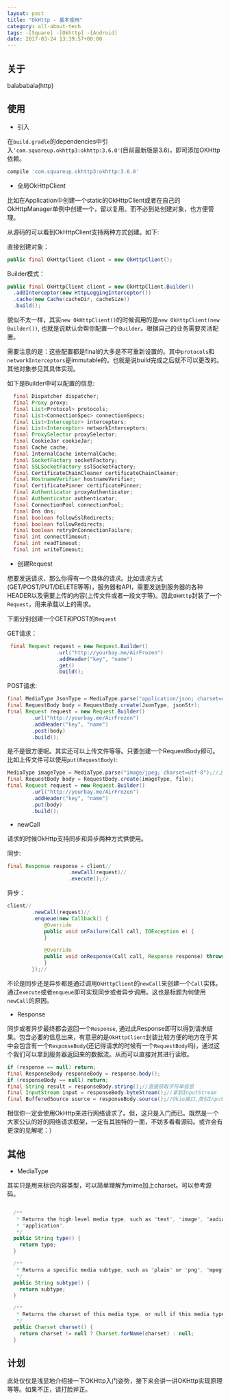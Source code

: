 ```yaml
---
layout: post
title: "OkHttp - 基本使用"
category: all-about-tech
tags: -[Square] -[Okhttp] -[Android]
date: 2017-03-24 13:39:57+00:00
---
```


## 关于

balababala(http)

## 使用

- 引入

在`build.gradle`的dependencies中引入`'com.squareup.okhttp3:okhttp:3.6.0'`(目前最新版是3.6)，即可添加OKHttp依赖。

```groovy
compile 'com.squareup.okhttp3:okhttp:3.6.0'
```

- 全局OkHttpClient

比如在Application中创建一个static的OkHttpClient或者在自己的OkHttpManager单例中创建一个，留以复用。而不必到处创建对象，也方便管理。

从源码的可以看到OkHttpClient支持两种方式创建。如下:

直接创建对象：

```java
public final OkHttpClient client = new OkHttpClient();
```


Builder模式：

```java
public final OkHttpClient client = new OkHttpClient.Builder()
  .addInterceptor(new HttpLoggingInterceptor())
  .cache(new Cache(cacheDir, cacheSize))
  .build();
```

貌似不太一样，其实`new OkHttpClient()`的时候调用的是`new OkHttpClient(new Builder())`, 也就是说默认会帮你配置一个`Builder`。根据自己的业务需要灵活配置。

需要注意的是：这些配置都是final的大多是不可重新设置的。其中`protocols`和`networkInterceptors`是immutable的。也就是说build完成之后就不可以更改的。其他对象参见其具体实现。

如下是Builder中可以配置的信息:

```java
  final Dispatcher dispatcher;
  final Proxy proxy;
  final List<Protocol> protocols;
  final List<ConnectionSpec> connectionSpecs;
  final List<Interceptor> interceptors;
  final List<Interceptor> networkInterceptors;
  final ProxySelector proxySelector;
  final CookieJar cookieJar;
  final Cache cache;
  final InternalCache internalCache;
  final SocketFactory socketFactory;
  final SSLSocketFactory sslSocketFactory;
  final CertificateChainCleaner certificateChainCleaner;
  final HostnameVerifier hostnameVerifier;
  final CertificatePinner certificatePinner;
  final Authenticator proxyAuthenticator;
  final Authenticator authenticator;
  final ConnectionPool connectionPool;
  final Dns dns;
  final boolean followSslRedirects;
  final boolean followRedirects;
  final boolean retryOnConnectionFailure;
  final int connectTimeout;
  final int readTimeout;
  final int writeTimeout;
```

- 创建Request

想要发送请求，那么你得有一个具体的请求。比如请求方式(GET/POST/PUT/DELETE等等)，服务器和API，需要发送到服务器的各种HEADER以及需要上传的内容(上传文件或者一段文字等)。因此`OkHttp`封装了一个`Request`，用来承载以上的需求。

下面分别创建一个GET和POST的`Request`

GET请求：

```java
 final Request request = new Request.Builder()
                .url("http://yourbay.me/AirFrozen")
                .addHeader("key", "name")
                .get()
                .build();
```

POST请求:

```java
final MediaType JsonType = MediaType.parse("application/json; charset=utf-8");
final RequestBody body = RequestBody.create(JsonType, jsonStr);
final Request request = new Request.Builder()
        .url("http://yourbay.me/AirFrozen")
        .addHeader("key", "name")
        .post(body)
        .build();
```

是不是很方便呢。其实还可以上传文件等等。只要创建一个RequestBody即可。比如上传文件可以使用`put(RequestBody)`:


```java
MediaType imageType = MediaType.parse("image/jpeg; charset=utf-8");//上传一个jpg文件
final RequestBody body = RequestBody.create(imageType, file);
final Request request = new Request.Builder()
        .url("http://yourbay.me/AirFrozen")
        .addHeader("key", "name")
        .put(body)
        .build();
```

- newCall

请求的时候OkHttp支持同步和异步两种方式供使用。

同步:

```java
final Response response = client//
                    .newCall(request)//
                    .execute();//
```

异步：

```java
client//
        .newCall(request)//
        .enqueue(new Callback() {
            @Override
            public void onFailure(Call call, IOException e) {
            }

            @Override
            public void onResponse(Call call, Response response) throws IOException {
            }
        });//
```

不论是同步还是异步都是通过调用`OkHttpClient`的`newCall`来创建一个`Call`实体。通过`execute`或者`enqueue`即可实现同步或者异步调用。这也是标题为何使用`newCall`的原因。

- Response

同步或者异步最终都会返回一个`Response`, 通过此Response即可以得到请求结果。包含必要的信息出来，有意思的是`OkHttpClient`封装比较方便的地方在于其中会包含有一个`ResponseBody`(还记得请求的时候有一个`RequestBody`吗)，通过这个我们可以拿到服务器返回来的数据流。从而可以直接对其进行读取。

```java
if (response == null) return;
final ResponseBody responseBody = response.body();
if (responseBody == null) return;
final String result = responseBody.string();//直接获取字符串信息
final InputStream input = responseBody.byteStream();//拿到InputStream
final BufferedSource source = responseBody.source();//Okio接口,类似InputStream
```

相信你一定会使用OkHttp来进行网络请求了。但，这只是入门而已。既然是一个大家公认的好的网络请求框架，一定有其独特的一面，不妨多看看源码。或许会有更深的见解呢：）

## 其他


- MediaType

其实只是用来标识内容类型，可以简单理解为mime加上charset。可以参考源码。

```java

  /**
   * Returns the high-level media type, such as "text", "image", "audio", "video", or
   * "application".
   */
  public String type() {
    return type;
  }

  /**
   * Returns a specific media subtype, such as "plain" or "png", "mpeg", "mp4" or "xml".
   */
  public String subtype() {
    return subtype;
  }

  /**
   * Returns the charset of this media type, or null if this media type doesn't specify a charset.
   */
  public Charset charset() {
    return charset != null ? Charset.forName(charset) : null;
  }
```

## 计划

此处仅仅是浅显地介绍接一下OKHttp入门姿势，接下来会讲一讲OKHttp实现原理等等。如果不正，请打脸斧正。